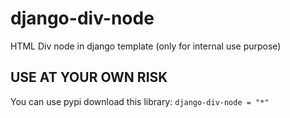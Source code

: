 # django-div-node

HTML Div node in django template
(only for internal use purpose)

## USE AT YOUR OWN RISK

You can use pypi download this library: `django-div-node = "*"`

